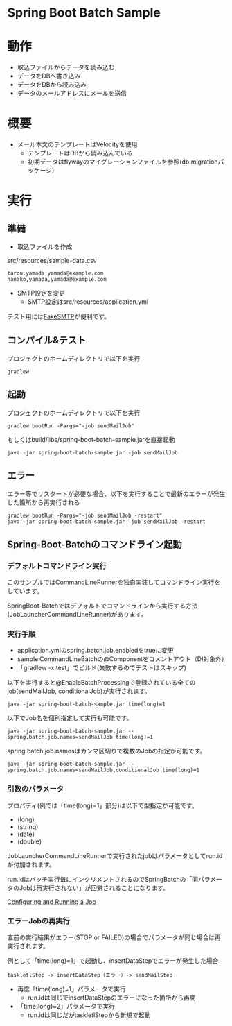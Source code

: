 # Spring Boot Batch Sample

# 動作

* 取込ファイルからデータを読み込む
* データをDBへ書き込み
* データをDBから読み込み
* データのメールアドレスにメールを送信

# 概要

* メール本文のテンプレートはVelocityを使用
    * テンプレートはDBから読み込んでいる
    * 初期データはflywayのマイグレーションファイルを参照(db.migrationパッケージ)

# 実行

## 準備

* 取込ファイルを作成

src/resources/sample-data.csv

    tarou,yamada,yamada@example.com
    hanako,yamada,yamada@example.com

* SMTP設定を変更
    * SMTP設定はsrc/resources/application.yml

テスト用には[FakeSMTP](http://nilhcem.github.io/FakeSMTP/index.html)が便利です。

## コンパイル&テスト

プロジェクトのホームディレクトリで以下を実行

    gradlew

## 起動

プロジェクトのホームディレクトリで以下を実行

    gradlew bootRun -Pargs="-job sendMailJob"

もしくはbuild/libs/spring-boot-batch-sample.jarを直接起動

    java -jar spring-boot-batch-sample.jar -job sendMailJob

## エラー

エラー等でリスタートが必要な場合、以下を実行することで最新のエラーが発生した箇所から再実行される

    gradlew bootRun -Pargs="-job sendMailJob -restart"
    java -jar spring-boot-batch-sample.jar -job sendMailJob -restart

## Spring-Boot-Batchのコマンドライン起動

### デフォルトコマンドライン実行

このサンプルではCommandLineRunnerを独自実装してコマンドライン実行をしています。

SpringBoot-Batchではデフォルトでコマンドラインから実行する方法(JobLauncherCommandLineRunner)があります。

### 実行手順

* application.ymlのspring.batch.job.enabledをtrueに変更
* sample.CommandLineBatchの@Componentをコメントアウト（DI対象外）
* 「gradlew -x test」でビルド(失敗するのでテストはスキップ)

以下を実行すると@EnableBatchProcessingで登録されている全てのjob(sendMailJob, conditionalJob)が実行されます。

    java -jar spring-boot-batch-sample.jar time(long)=1

以下でJob名を個別指定して実行も可能です。

    java -jar spring-boot-batch-sample.jar --spring.batch.job.names=sendMailJob time(long)=1

spring.batch.job.namesはカンマ区切りで複数のJobの指定が可能です。

    java -jar spring-boot-batch-sample.jar --spring.batch.job.names=sendMailJob,conditionalJob time(long)=1

### 引数のパラメータ

プロパティ(例では「time(long)=1」部分)は以下で型指定が可能です。

* (long)
* (string)
* (date)
* (double)

JobLauncherCommandLineRunnerで実行されたjobはパラメータとしてrun.idが付加されます。

run.idはバッチ実行毎にインクリメントされるのでSpringBatchの「同パラメータのJobは再実行されない」が回避されることになります。

[Configuring and Running a Job](http://docs.spring.io/spring-batch/trunk/reference/html/configureJob.html#restartability)

### エラーJobの再実行

直前の実行結果がエラー(STOP or FAILED)の場合でパラメータが同じ場合は再実行されます。

例として「time(long)=1」で起動し、insertDataStepでエラーが発生した場合

    taskletlStep -> insertDataStep（エラー）-> sendMailStep

* 再度「time(long)=1」パラメータで実行
    * run.idは同じでinsertDataStepのエラーになった箇所から再開
* 「time(long)=2」パラメータで実行
    * run.idは同じだがtaskletlStepから新規で起動
